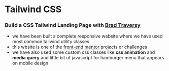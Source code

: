 # Tailwind CSS
### Build a CSS Tailwind Landing Page with [Brad Traversy](https://www.youtube.com/watch?v=dFgzHOX84xQ)

- we have been built a complete responsive website where we have used most common tailwind utility classes
- this wbsite is one of the [front-end mentor](https://www.frontendmentor.io/challenges/manage-landing-page-SLXqC6P5) projects or challenges
- we have also used some custom css classes like **css animation** and **media query** and little bit of javascript for hamburger menu that appears on mobile design
